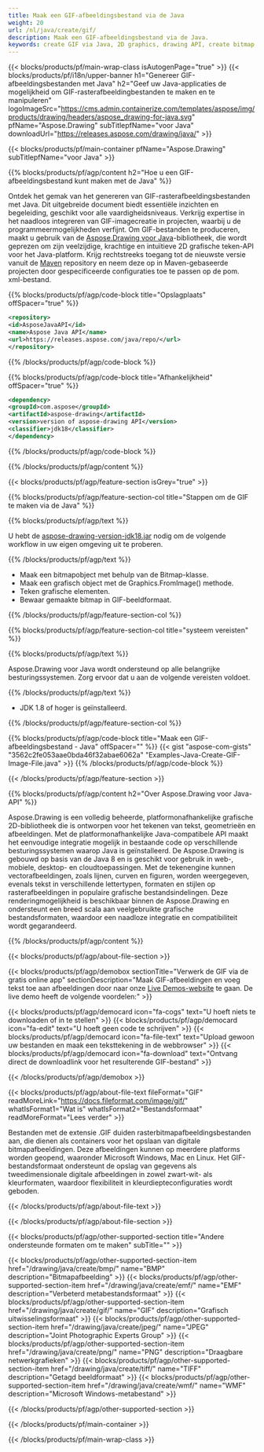 ```yaml
---
title: Maak een GIF-afbeeldingsbestand via de Java
weight: 20
url: /nl/java/create/gif/
description: Maak een GIF-afbeeldingsbestand via de Java.
keywords: create GIF via Java, 2D graphics, drawing API, create bitmap in Java, Drawing voor Java, save bitmap, save GIF image, cross-platform 2D graphic library, Bitmap class, vector graphics drawing, draw text, rendering raster images, GIF image file
---
```


{{< blocks/products/pf/main-wrap-class isAutogenPage="true" >}}
{{< blocks/products/pf/i18n/upper-banner h1="Genereer GIF-afbeeldingsbestanden met Java" h2="Geef uw Java-applicaties de mogelijkheid om GIF-rasterafbeeldingbestanden te maken en te manipuleren" logoImageSrc="https://cms.admin.containerize.com/templates/aspose/img/products/drawing/headers/aspose_drawing-for-java.svg" pfName="Aspose.Drawing" subTitlepfName="voor Java" downloadUrl="https://releases.aspose.com/drawing/java/" >}}

{{< blocks/products/pf/main-container pfName="Aspose.Drawing" subTitlepfName="voor Java" >}}


{{% blocks/products/pf/agp/content h2="Hoe u een GIF-afbeeldingsbestand kunt maken met de Java" %}}

Ontdek het gemak van het genereren van GIF-rasterafbeeldingsbestanden met Java. Dit uitgebreide document biedt essentiële inzichten en begeleiding, geschikt voor alle vaardigheidsniveaus. Verkrijg expertise in het naadloos integreren van GIF-imagecreatie in projecten, waarbij u de programmeermogelijkheden verfijnt. Om GIF-bestanden te produceren, maakt u gebruik van de [Aspose.Drawing voor Java](https://products.aspose.com/drawing/java)-bibliotheek, die wordt geprezen om zijn veelzijdige, krachtige en intuïtieve 2D grafische teken-API voor het Java-platform. Krijg rechtstreeks toegang tot de nieuwste versie vanuit de [Maven](https://releases.aspose.com/java/repo/com/aspose/aspose-drawing/) repository en neem deze op in Maven-gebaseerde projecten door gespecificeerde configuraties toe te passen op de pom. xml-bestand.

{{% blocks/products/pf/agp/code-block title="Opslagplaats" offSpacer="true" %}}

```xml
<repository>
<id>AsposeJavaAPI</id>
<name>Aspose Java API</name>
<url>https://releases.aspose.com/java/repo/</url>
</repository>
```

{{% /blocks/products/pf/agp/code-block %}}

{{% blocks/products/pf/agp/code-block title="Afhankelijkheid" offSpacer="true" %}}

```xml
<dependency>
<groupId>com.aspose</groupId>
<artifactId>aspose-drawing</artifactId>
<version>version of aspose-drawing API</version>
<classifier>jdk18</classifier>
</dependency>
```

{{% /blocks/products/pf/agp/code-block %}}

{{% /blocks/products/pf/agp/content %}}


{{< blocks/products/pf/agp/feature-section isGrey="true" >}}

{{% blocks/products/pf/agp/feature-section-col title="Stappen om de GIF te maken via de Java" %}}

{{% blocks/products/pf/agp/text %}}

U hebt de [aspose-drawing-version-jdk18.jar](https://releases.aspose.com/drawing/java/) nodig om de volgende workflow in uw eigen omgeving uit te proberen.

{{% /blocks/products/pf/agp/text %}}

+ Maak een bitmapobject met behulp van de Bitmap-klasse.
+ Maak een grafisch object met de Graphics.FromImage() methode.
+ Teken grafische elementen.
+ Bewaar gemaakte bitmap in GIF-beeldformaat.

{{% /blocks/products/pf/agp/feature-section-col %}}

{{% blocks/products/pf/agp/feature-section-col title="systeem vereisten" %}}

{{% blocks/products/pf/agp/text %}}

Aspose.Drawing voor Java wordt ondersteund op alle belangrijke besturingssystemen. Zorg ervoor dat u aan de volgende vereisten voldoet.

{{% /blocks/products/pf/agp/text %}}

- JDK 1.8 of hoger is geïnstalleerd.

{{% /blocks/products/pf/agp/feature-section-col %}}

{{% blocks/products/pf/agp/code-block title="Maak een GIF-afbeeldingsbestand - Java" offSpacer="" %}}
{{< gist "aspose-com-gists" "3562c2fe053aae0bda46f32abae6062a" "Examples-Java-Create-GIF-Image-File.java" >}}
{{% /blocks/products/pf/agp/code-block %}}

{{< /blocks/products/pf/agp/feature-section >}}


<!-- aboutfile Starts -->

{{% blocks/products/pf/agp/content h2="Over Aspose.Drawing voor Java-API" %}}

Aspose.Drawing is een volledig beheerde, platformonafhankelijke grafische 2D-bibliotheek die is ontworpen voor het tekenen van tekst, geometrieën en afbeeldingen. Met de platformonafhankelijke Java-compatibele API maakt het eenvoudige integratie mogelijk in bestaande code op verschillende besturingssystemen waarop Java is geïnstalleerd. De Aspose.Drawing is gebouwd op basis van de Java 8 en is geschikt voor gebruik in web-, mobiele, desktop- en cloudtoepassingen. Met de tekenengine kunnen vectorafbeeldingen, zoals lijnen, curven en figuren, worden weergegeven, evenals tekst in verschillende lettertypen, formaten en stijlen op rasterafbeeldingen in populaire grafische bestandsindelingen. Deze renderingmogelijkheid is beschikbaar binnen de Aspose.Drawing en ondersteunt een breed scala aan veelgebruikte grafische bestandsformaten, waardoor een naadloze integratie en compatibiliteit wordt gegarandeerd.

{{% /blocks/products/pf/agp/content %}}


{{< blocks/products/pf/agp/about-file-section >}}

{{< blocks/products/pf/agp/demobox sectionTitle="Verwerk de GIF via de gratis online app" sectionDescription="Maak GIF-afbeeldingen en voeg tekst toe aan afbeeldingen door naar onze [Live Demos-website](https://products.aspose.app/drawing) te gaan. De live demo heeft de volgende voordelen:" >}}

{{< blocks/products/pf/agp/democard icon="fa-cogs" text="U hoeft niets te downloaden of in te stellen" >}}
{{< blocks/products/pf/agp/democard icon="fa-edit" text="U hoeft geen code te schrijven" >}}
{{< blocks/products/pf/agp/democard icon="fa-file-text" text="Upload gewoon uw bestanden en maak een teksttekening in de webbrowser" >}}
{{< blocks/products/pf/agp/democard icon="fa-download" text="Ontvang direct de downloadlink voor het resulterende GIF-bestand" >}}

{{< /blocks/products/pf/agp/demobox >}}

{{< blocks/products/pf/agp/about-file-text fileFormat="GIF" readMoreLink="https://docs.fileformat.com/image/gif/" whatIsFormat1="Wat is" whatIsFormat2="Bestandsformaat" readMoreFormat="Lees verder" >}}

Bestanden met de extensie .GIF duiden rasterbitmapafbeeldingsbestanden aan, die dienen als containers voor het opslaan van digitale bitmapafbeeldingen. Deze afbeeldingen kunnen op meerdere platforms worden geopend, waaronder Microsoft Windows, Mac en Linux. Het GIF-bestandsformaat ondersteunt de opslag van gegevens als tweedimensionale digitale afbeeldingen in zowel zwart-wit- als kleurformaten, waardoor flexibiliteit in kleurdiepteconfiguraties wordt geboden.

{{< /blocks/products/pf/agp/about-file-text >}}

{{< /blocks/products/pf/agp/about-file-section >}}

<!-- aboutfile Ends -->


{{< blocks/products/pf/agp/other-supported-section title="Andere ondersteunde formaten om te maken" subTitle="" >}}

{{< blocks/products/pf/agp/other-supported-section-item href="/drawing/java/create/bmp/" name="BMP" description="Bitmapafbeelding" >}}
{{< blocks/products/pf/agp/other-supported-section-item href="/drawing/java/create/emf/" name="EMF" description="Verbeterd metabestandsformaat" >}}
{{< blocks/products/pf/agp/other-supported-section-item href="/drawing/java/create/gif/" name="GIF" description="Grafisch uitwisselingsformaat" >}}
{{< blocks/products/pf/agp/other-supported-section-item href="/drawing/java/create/jpeg/" name="JPEG" description="Joint Photographic Experts Group" >}}
{{< blocks/products/pf/agp/other-supported-section-item href="/drawing/java/create/png/" name="PNG" description="Draagbare netwerkgrafieken" >}}
{{< blocks/products/pf/agp/other-supported-section-item href="/drawing/java/create/tiff/" name="TIFF" description="Getagd beeldformaat" >}}
{{< blocks/products/pf/agp/other-supported-section-item href="/drawing/java/create/wmf/" name="WMF" description="Microsoft Windows-metabestand" >}}


{{< /blocks/products/pf/agp/other-supported-section >}}

{{< /blocks/products/pf/main-container >}}

{{< /blocks/products/pf/main-wrap-class >}}
